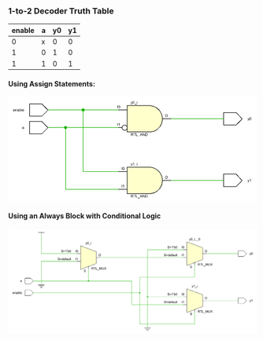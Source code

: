 ### 1-to-2 Decoder Truth Table
|enable|a|y0|y1|
|------|-|--|--|
|0     |x|0 |0 |
|1     |0|1 |0 |
|1     |1|0 |1 |


#### Using Assign Statements:
![Alt assign circuit](../images/decoder-sop.png "Assign")  

#### Using an Always Block with Conditional Logic
![Alt always circuit](../images/decoder-if-else.png "Always")

